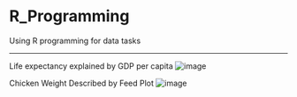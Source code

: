 # R_Programming
Using R programming for data tasks

---

Life expectancy explained by GDP per capita
![image](https://github.com/Christopher-DSA/R_Programming/assets/132075292/34e42af1-75c4-49f6-a8bb-1f20b3ddc1c1)


Chicken Weight Described by Feed Plot
![image](https://github.com/Christopher-DSA/R_Programming/assets/132075292/4c5bff64-12a4-4449-a2eb-821891a09bd6)
